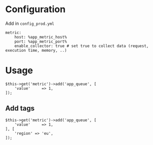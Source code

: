 # Configuration

Add in `config_prod.yml`

```
metric:
    host: %app_metric_host%
    port: %app_metric_port%
    enable_collector: true # set true to collect data (request, execution time, memory, ..)
```

# Usage

```
$this->get('metric')->add('app_queue', [
    'value'     => 1,
]);
```

## Add tags

```
$this->get('metric')->add('app_queue', [
    'value'     => 1,
], [
    'region' => 'eu',
]);
```
